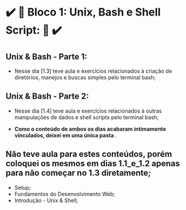 # :heavy_check_mark: :rocket: Bloco 1: Unix, Bash e Shell Script: :rocket: :heavy_check_mark:

## Unix & Bash - Parte 1:

- Nesse dia [1.3] teve aula e exercícios relacionados à criação de diretórios, manejos e buscas simples pelo terminal bash;

## Unix & Bash - Parte 2:

- Nesse dia [1.4] teve aula e exercícios relacionados à outras manipulações de dados e shell scripts pelo terminal bash;

- <b> Como o conteúdo de ambos os dias acabaram intimamente vinculados, deixei em uma única pasta </b>.

## Não teve aula para estes conteúdos, porém coloquei os mesmos em dias 1.1_e_1.2 apenas para não começar no 1.3 diretamente;

- Setup;
- Fundamentos do Desenvolvimento Web;
- Introdução - Unix & Shell;
